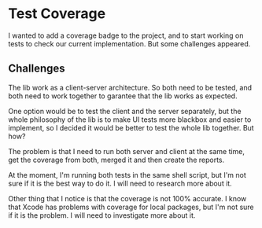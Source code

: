 # Test Coverage

I wanted to add a coverage badge to the project, and to start working on tests to check our current implementation. But some challenges appeared.

## Challenges

The lib work as a client-server architecture. So both need to be tested, and both need to work together to garantee that the lib works as expected. 

One option would be to test the client and the server separately, but the whole philosophy of the lib is to make UI tests more blackbox and easier to implement, so I decided it would be better to test the whole lib together. But how?

The problem is that I need to run both server and client at the same time, get the coverage from both, merged it and then create the reports. 

At the moment, I'm running both tests in the same shell script, but I'm not sure if it is the best way to do it. I will need to research more about it.

Other thing that I notice is that the coverage is not 100% accurate. I know that Xcode has problems with coverage for local packages, but I'm not sure if it is the problem. I will need to investigate more about it.